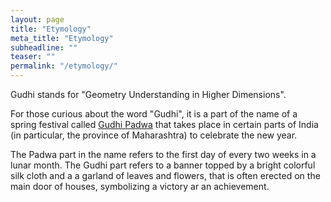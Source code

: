 ```yaml
---
layout: page
title: "Etymology"
meta_title: "Etymology"
subheadline: ""
teaser: ""
permalink: "/etymology/"
---
```


Gudhi stands for "Geometry Understanding in Higher Dimensions".

For those curious about the word "Gudhi", it is a part of the name of a spring
festival called [Gudhi Padwa](https://en.wikipedia.org/wiki/Gudi_Padwa)
that takes place in certain parts of India (in particular, the province of
Maharashtra) to celebrate the new year.

The Padwa part in the name refers to the first day of every two weeks in a
lunar month.
The Gudhi part refers to a banner topped by a bright colorful silk cloth and a 
a garland of leaves and flowers, that is often erected on the main door of
houses, symbolizing a victory ar an achievement.
